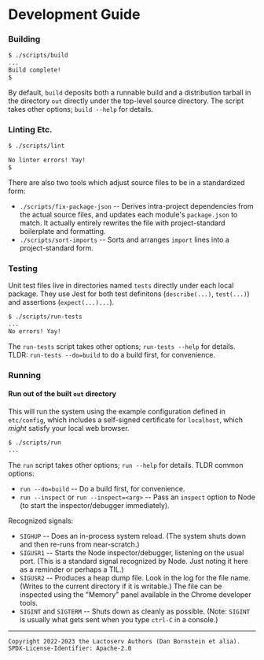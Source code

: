 Development Guide
=================

### Building

```sh
$ ./scripts/build
...
Build complete!
$
```

By default, `build` deposits both a runnable build and a distribution tarball in
the directory `out` directly under the top-level source directory. The script
takes other options; `build --help` for details.

### Linting Etc.

```sh
$ ./scripts/lint

No linter errors! Yay!
$
```

There are also two tools which adjust source files to be in a standardized form:

* `./scripts/fix-package-json` -- Derives intra-project dependencies from the
  actual source files, and updates each module's `package.json` to match. It
  actually entirely rewrites the file with project-standard boilerplate and
  formatting.
* `./scripts/sort-imports` -- Sorts and arranges `import` lines into a
  project-standard form.

### Testing

Unit test files live in directories named `tests` directly under each local
package. They use Jest for both test definitons (`describe(...)`, `test(...)`)
and assertions (`expect(...)...`).

```sh
$ ./scripts/run-tests
...
No errors! Yay!
```

The `run-tests` script takes other options; `run-tests --help` for details.
TLDR: `run-tests --do=build` to do a build first, for convenience.

### Running

#### Run out of the built `out` directory

This will run the system using the example configuration defined in
`etc/config`, which includes a self-signed certificate for `localhost`, which
_might_ satisfy your local web browser.

```sh
$ ./scripts/run
...
```

The `run` script takes other options; `run --help` for details. TLDR common
options:
* `run --do=build` -- Do a build first, for convenience.
* `run --inspect` or `run --inspect=<arg>` -- Pass an `inspect` option to Node
  (to start the inspector/debugger immediately).

Recognized signals:
* `SIGHUP` -- Does an in-process system reload. (The system shuts down and then
  re-runs from near-scratch.)
* `SIGUSR1` -- Starts the Node inspector/debugger, listening on the usual port.
  (This is a standard signal recognized by Node. Just noting it here as a
  reminder or perhaps a TIL.)
* `SIGUSR2` -- Produces a heap dump file. Look in the log for the file name.
  (Writes to the current directory if it is writable.) The file can be inspected
  using the "Memory" panel available in the Chrome developer tools.
* `SIGINT` and `SIGTERM` -- Shuts down as cleanly as possible. (Note: `SIGINT`
  is usually what gets sent when you type `ctrl-C` in a console.)

- - - - - - - - - -
```
Copyright 2022-2023 the Lactoserv Authors (Dan Bornstein et alia).
SPDX-License-Identifier: Apache-2.0
```
